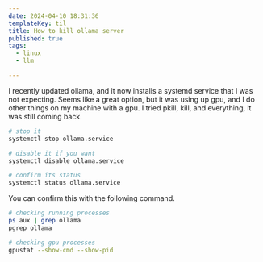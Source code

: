 ```yaml
---
date: 2024-04-10 18:31:36
templateKey: til
title: How to kill ollama server
published: true
tags:
  - linux
  - llm

---
```


I recently updated ollama, and it now installs a systemd service that I was not
expecting.  Seems like a great option, but it was using up gpu, and I do other
things on my machine with a gpu.  I tried pkill, kill, and everything, it was
still coming back.

``` bash
# stop it
systemctl stop ollama.service

# disable it if you want
systemctl disable ollama.service

# confirm its status
systemctl status ollama.service
```

You can confirm this with the following command.

``` bash
# checking running processes
ps aux | grep ollama
pgrep ollama

# checking gpu processes
gpustat --show-cmd --show-pid
```
